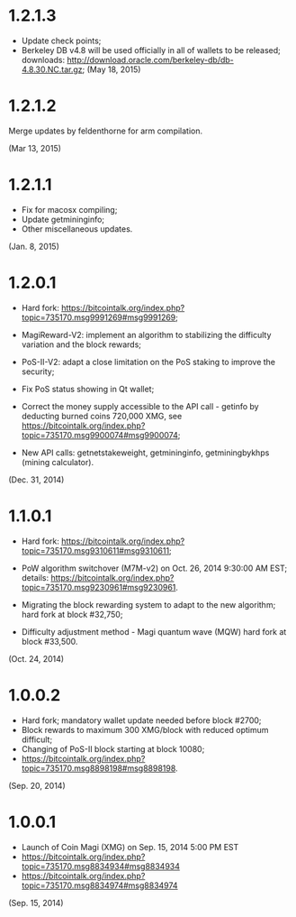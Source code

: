 1.2.1.3 
=============

- Update check points;
- Berkeley DB v4.8 will be used officially in all of wallets to be released; downloads: http://download.oracle.com/berkeley-db/db-4.8.30.NC.tar.gz;
(May 18, 2015)

1.2.1.2
=============

Merge updates by feldenthorne for arm compilation.

(Mar 13, 2015)
 
1.2.1.1
=============

- Fix for macosx compiling;
- Update getmininginfo;
- Other miscellaneous updates.

(Jan. 8, 2015)

1.2.0.1
=============

- Hard fork: https://bitcointalk.org/index.php?topic=735170.msg9991269#msg9991269;

- MagiReward-V2: implement an algorithm to stabilizing the difficulty variation and the block rewards;

- PoS-II-V2: adapt a close limitation on the PoS staking to improve the security;

- Fix PoS status showing in Qt wallet;

- Correct the money supply accessible to the API call - getinfo by deducting burned coins 720,000 XMG, see https://bitcointalk.org/index.php?topic=735170.msg9900074#msg9900074; 

- New API calls: getnetstakeweight, getmininginfo, getminingbykhps (mining calculator).

(Dec. 31, 2014)


1.1.0.1
=============

- Hard fork: https://bitcointalk.org/index.php?topic=735170.msg9310611#msg9310611;

- PoW algorithm switchover (M7M-v2) on Oct. 26, 2014 9:30:00 AM EST; details: https://bitcointalk.org/index.php?topic=735170.msg9230961#msg9230961.

- Migrating the block rewarding system to adapt to the new algorithm; hard fork at block #32,750;

- Difficulty adjustment method - Magi quantum wave (MQW) hard fork at block #33,500.

(Oct. 24, 2014)

1.0.0.2
=============

- Hard fork; mandatory wallet update needed before block #2700;
- Block rewards to maximum 300 XMG/block with reduced optimum difficult;
- Changing of PoS-II block starting at block 10080;
- https://bitcointalk.org/index.php?topic=735170.msg8898198#msg8898198.

(Sep. 20, 2014)

1.0.0.1
=============
- Launch of Coin Magi (XMG) on Sep. 15, 2014 5:00 PM EST
- https://bitcointalk.org/index.php?topic=735170.msg8834934#msg8834934
- https://bitcointalk.org/index.php?topic=735170.msg8834974#msg8834974

(Sep. 15, 2014)